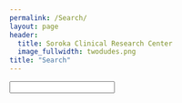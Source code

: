 ```yaml
---
permalink: /Search/
layout: page
header:
  title: Soroka Clinical Research Center 
  image_fullwidth: twodudes.png
title: "Search"
---
```


<form action="/Search">
<input type="text" name="q" id="tipue_search_input" list="search" autocomplete="off" required>
</form>
<datalist id="search">
<option>Research</option>
<option>Event</option>
<option>"Prof. Victor Novack MD, PhD"</option>
<option>"Ruthie Bekore, B.Sc"</option>
<option>Map</option>
<option>Soroka</option>
</datalist>


<div id="tipue_search_content"><div class="tipue_search_spinner"><div class="tipue_search_rect1"></div><div class="tipue_search_rect2"></div><div class="tipue_search_rect3"></div></div></div>



<script type="text/javascript">

  // Original JavaScript code by Chirp Internet: www.chirp.com.au
  // Please acknowledge use of this code by including this header.

  var today = new Date();
  var expiry = new Date(today.getTime() + 30 * 24 * 3600 * 1000); // plus 30 days

  function setCookie(name, value)
  {
    document.cookie=name + "=" + escape(value) + "; path=/; expires=" + expiry.toGMTString();
  }

</script>

<script type="text/javascript">

  function storeValues(form)  
  {
    setCookie("q", form.q.value);
    return true;
  }

</script>
<script type="text/javascript">      
  document.write(getCookie("q"));
</script>

<script>

var $j = jQuery.noConflict();

$j(document).ready(function() {
     $j('#tipue_search_input').tipuesearch({
          'mode': 'live',
          'liveDescription': '.medium-8 columns medium-offset-2 end'
      });
});
</script>
